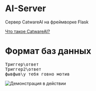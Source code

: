 # AI-Server
Сервер CatwareAI на фреймворке Flask

[Что такое CatwareAI?](https://vk.com/@catpy-kak-obschatsya-kak-kotopai)

# Формат баз данных
<pre>Триггер\ответ
Триггер2\ответ
фывфыв\у тебя говно мотив</pre>
![Демонстрация в действии](https://sun9-41.userapi.com/impg/rNnQBOqnfx91xf3xJhR7n3strvghDGXrnnkaQw/JSpJA03tLiU.jpg?size=956x610&quality=96&sign=005a75f79ca9b9a270c33436965b08de&type=album)
